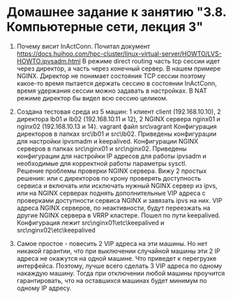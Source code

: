 # Домашнее задание к занятию "3.8. Компьютерные сети, лекция 3"

1. Почему висит InActConn. 
Почитал документ https://docs.huihoo.com/hpc-cluster/linux-virtual-server/HOWTO/LVS-HOWTO.ipvsadm.html 
В  режиме direct routing часть tcp сессии идет через директор, а часть через конечный сервер. В нашем примере NGINX. 
Директор не понимает состояния TCP сессии поэтому какое-то время пытается держать сессию в состоянии InActConn, время удержания сессии можно задавать в настройках. В NAT режиме директор бы видел всю сессию целиком.

2. Создана тестовая среда из 5 машин: 1 клиент client (192.168.10.10), 2 директора lb01 и lb02 (192.168.10.11 и 12), 2 NGINX сервера nginx01 и nginx02 (192.168.10.13 и 14).
vagrant файл src\vagrant
Конфигурация директоров в папках src\lb01 и src\lb02. Приведены конфигурации для настройки ipvsmadm и keepalived.
Конфигурации NGINX серверов в папках src\nginx01 и src\nginx02. Приведены конфигурации для настройки IP адресов для работы ipvsadm и необходимые для корректной работы параметры sysctl.
\
Решение проблемы проверки NGINX сервера. Вижу 2 простых решения: или с директоров по крону проверять доступность сервиса и включать или исключать нужный NGINX сервер из ipvs, или на NGINX серверах поднять дополнительные VIP адреса с проверками доступности сервиса NGINX и завязать ipvs на них. VIP адреса NGINX серверов, по неактивности, будут переезжать на другие NGINX сервера в VRRP кластере. 
Пошел по пути keepalived. Конфигурация лежит src\nginx01\etc\keepalived и src\nginx02\etc\keepalived

3. Самое простое - повесить 2 VIP адреса на эти машины. Но нет никакой гарантии, что при выключении случайной машины эти 2 IP адреса не окажутся на одной машине. Что приведет к перегрузке интерфейса. 
Поэтому, лучше всего сделать 3 VIP адреса по одному накаждую машину. Тогда при отключении любой машины проучится гарантировать, что на оставшихся машинах будет минимум по одному IP адресу.

